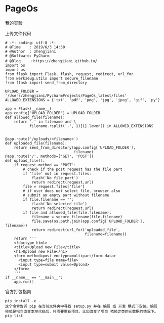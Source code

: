 # PageOs
我的实验

上传文件代码

    # -*- coding: utf-8 -*-
    # @Time    : 2019/6/3 14:30
    # @Author  : zhengjiani
    # @Software: PyCharm
    # @Blog    ：https://zhengjiani.github.io/
    import os
    import os
    from flask import Flask, flash, request, redirect, url_for
    from werkzeug.utils import secure_filename
    from flask import send_from_directory
    
    UPLOAD_FOLDER = '/Users/zhengjiani/PycharmProjects/PageOs_latest/files'
    ALLOWED_EXTENSIONS = {'txt', 'pdf', 'png', 'jpg', 'jpeg', 'gif', 'py'}
    
    app = Flask(__name__)
    app.config['UPLOAD_FOLDER'] = UPLOAD_FOLDER
    def allowed_file(filename):
        return '.' in filename and \
               filename.rsplit('.', 1)[1].lower() in ALLOWED_EXTENSIONS
    
    
    @app.route('/uploads/<filename>')
    def uploaded_file(filename):
        return send_from_directory(app.config['UPLOAD_FOLDER'],
                                   filename)
    @app.route('/', methods=['GET', 'POST'])
    def upload_file():
        if request.method == 'POST':
            # check if the post request has the file part
            if 'file' not in request.files:
                flash('No file part')
                return redirect(request.url)
            file = request.files['file']
            # if user does not select file, browser also
            # submit an empty part without filename
            if file.filename == '':
                flash('No selected file')
                return redirect(request.url)
            if file and allowed_file(file.filename):
                filename = secure_filename(file.filename)
                file.save(os.path.join(app.config['UPLOAD_FOLDER'], filename))
                return redirect(url_for('uploaded_file',
                                        filename=filename))
        return '''
        <!doctype html>
        <title>Upload new File</title>
        <h1>Upload new File</h1>
        <form method=post enctype=multipart/form-data>
          <input type=file name=file>
          <input type=submit value=Upload>
        </form>
        '''
    if __name__ == '__main__':
        app.run()

官方打包指南

    pip install -e .
    这个命令告诉 pip 在当前文件夹中寻找 setup.py 并在 编辑 或 开发 模式下安装。编辑模式是指当改变本地代码后，只需要重新项目。比如改变了项目 依赖之类的元数据的情况下。
    pip list